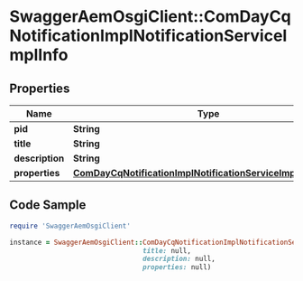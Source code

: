 # SwaggerAemOsgiClient::ComDayCqNotificationImplNotificationServiceImplInfo

## Properties

Name | Type | Description | Notes
------------ | ------------- | ------------- | -------------
**pid** | **String** |  | [optional] 
**title** | **String** |  | [optional] 
**description** | **String** |  | [optional] 
**properties** | [**ComDayCqNotificationImplNotificationServiceImplProperties**](ComDayCqNotificationImplNotificationServiceImplProperties.md) |  | [optional] 

## Code Sample

```ruby
require 'SwaggerAemOsgiClient'

instance = SwaggerAemOsgiClient::ComDayCqNotificationImplNotificationServiceImplInfo.new(pid: null,
                                 title: null,
                                 description: null,
                                 properties: null)
```


